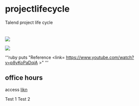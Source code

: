 # projectlifecycle
Talend project life cycle

<img src="https://user-images.githubusercontent.com/36667485/40888396-d931cec4-6756-11e8-8111-424f28620308.jpg" width="50" height="10">

![](user_images/Talend%20Studio%20#4)

![](https://user-images.githubusercontent.com/36667485/40888396-d931cec4-6756-11e8-8111-424f28620308.jpg)


‘‘‘ruby
puts "Reference <link= https://www.youtube.com/watch?v=p8yKoPaDqiA >"
‘‘‘

## office hours
access [likn](https://abc )

Test 1
Test 2


